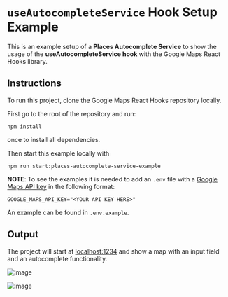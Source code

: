 # `useAutocompleteService` Hook Setup Example

This is an example setup of a **Places Autocomplete Service** to show the usage of the **useAutocompleteService hook** with the Google Maps React Hooks library.

## Instructions

To run this project, clone the Google Maps React Hooks repository locally.

First go to the root of the repository and run:

```shell
npm install
````

once to install all dependencies.

Then start this example locally with

```shell
npm run start:places-autocomplete-service-example
```

**NOTE**:
To see the examples it is needed to add an `.env` file with a [Google Maps API key](https://developers.google.com/maps/documentation/embed/get-api-key#:~:text=Go%20to%20the%20Google%20Maps%20Platform%20%3E%20Credentials%20page.&text=On%20the%20Credentials%20page%2C%20click,Click%20Close.) in the following format:

```
GOOGLE_MAPS_API_KEY="<YOUR API KEY HERE>"
```

An example can be found in `.env.example`.

## Output

The project will start at [localhost:1234](http://localhost:1234) and show a map with an input field and an autocomplete functionality.

![image](https://user-images.githubusercontent.com/39244966/199686376-1814625f-ac1d-4955-bdd9-0fd75bf4550d.png)

![image](https://user-images.githubusercontent.com/39244966/199686400-24e98a25-3ff0-426d-b9dd-274dc36b1765.png)
